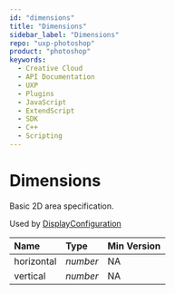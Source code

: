 ```yaml
---
id: "dimensions"
title: "Dimensions"
sidebar_label: "Dimensions"
repo: "uxp-photoshop"
product: "photoshop"
keywords:
  - Creative Cloud
  - API Documentation
  - UXP
  - Plugins
  - JavaScript
  - ExtendScript
  - SDK
  - C++
  - Scripting
---
```


# Dimensions

Basic 2D area specification.

Used by [DisplayConfiguration](./displayconfiguration)

| Name | Type | Min Version |
| :------ | :------ | :------ |
| horizontal | *number* | NA |
| vertical | *number* | NA |
